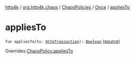 [http4k](../../../index.md) / [org.http4k.chaos](../../index.md) / [ChaosPolicies](../index.md) / [Once](index.md) / [appliesTo](./applies-to.md)

# appliesTo

`fun appliesTo(tx: `[`HttpTransaction`](../../../org.http4k.core/-http-transaction/index.md)`): `[`Boolean`](https://kotlinlang.org/api/latest/jvm/stdlib/kotlin/-boolean/index.html) [(source)](https://github.com/http4k/http4k/blob/master/http4k-testing-chaos/src/main/kotlin/org/http4k/chaos/ChaosPolicies.kt#L32)

Overrides [ChaosPolicy.appliesTo](../../-chaos-policy/applies-to.md)

